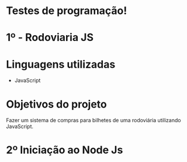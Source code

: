 # Testes de programação!

# 1º - Rodoviaria JS

# Linguagens utilizadas

- JavaScript

# Objetivos do projeto

Fazer um sistema de compras para bilhetes de uma rodoviária utilizando JavaScript.

# 2º Iniciação ao Node Js



